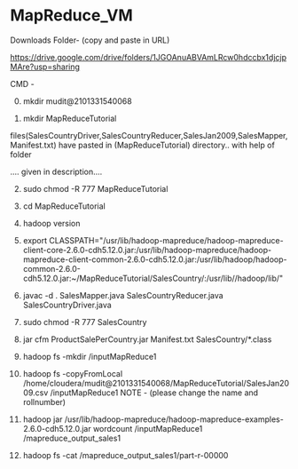 # MapReduce_VM

Downloads Folder- (copy and paste in URL)

https://drive.google.com/drive/folders/1JGOAnuABVAmLRcw0hdccbx1djcjpMAre?usp=sharing

CMD - 

0.  mkdir mudit@2101331540068

 
1.  mkdir MapReduceTutorial
  
  
   files(SalesCountryDriver,SalesCountryReducer,SalesJan2009,SalesMapper,Manifest.txt) have pasted in (MapReduceTutorial) directory..  with help of folder


.... given in description....



2. sudo chmod -R 777 MapReduceTutorial

3. cd MapReduceTutorial

4. hadoop version 


5. export CLASSPATH="/usr/lib/hadoop-mapreduce/hadoop-mapreduce-client-core-2.6.0-cdh5.12.0.jar:/usr/lib/hadoop-mapreduce/hadoop-mapreduce-client-common-2.6.0-cdh5.12.0.jar:/usr/lib/hadoop/hadoop-common-2.6.0-cdh5.12.0.jar:~/MapReduceTutorial/SalesCountry/:/usr/lib//hadoop/lib/"



6. javac -d . SalesMapper.java SalesCountryReducer.java SalesCountryDriver.java 

7. sudo chmod -R 777 SalesCountry


8. jar cfm ProductSalePerCountry.jar Manifest.txt SalesCountry/*.class

9. hadoop fs -mkdir /inputMapReduce1 

10. hadoop fs -copyFromLocal /home/cloudera/mudit@2101331540068/MapReduceTutorial/SalesJan2009.csv /inputMapReduce1 
    NOTE - (please change the name and rollnumber)

11. hadoop jar /usr/lib/hadoop-mapreduce/hadoop-mapreduce-examples-2.6.0-cdh5.12.0.jar wordcount /inputMapReduce1 /mapreduce_output_sales1

12. hadoop fs -cat /mapreduce_output_sales1/part-r-00000
